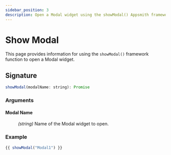 ```yaml
---
sidebar_position: 3
description: Open a Modal widget using the showModal() Appsmith framework function.
---
```

# Show Modal

This page provides information for using the `showModal()` framework function to open a Modal widget.

## Signature

```javascript
showModal(modalName: string): Promise
```

### Arguments

#### Modal Name

<dd>

_(string)_ Name of the Modal widget to open.

</dd>

### Example

```javascript
{{ showModal("Modal1") }}
```